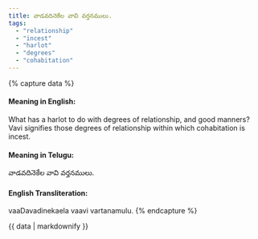 ```yaml
---
title: వాడవదినెకేల వావి వర్తనములు.
tags:
  - "relationship"
  - "incest"
  - "harlot"
  - "degrees"
  - "cohabitation"
---
```


{% capture data %}
#### Meaning in English:
What has a harlot to do with degrees of relationship, and good manners?
Vavi signifies those degrees of relationship within which cohabitation is incest.

#### Meaning in Telugu:
వాడవదినెకేల వావి వర్తనములు.

#### English Transliteration:
vaaDavadinekaela vaavi vartanamulu.
{% endcapture %}

<div class="notice">{{ data | markdownify }}</div>

